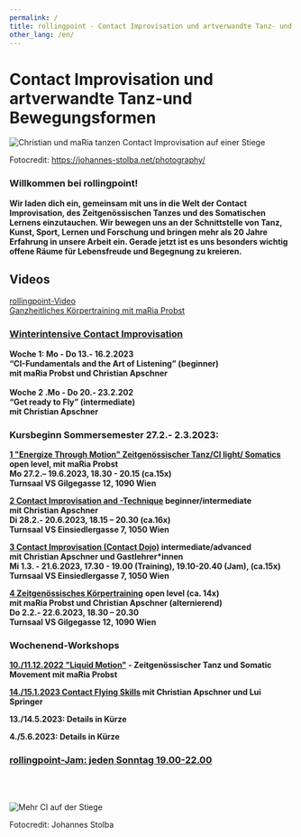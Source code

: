 ```yaml
---
permalink: /
title: rollingpoint - Contact Improvisation und artverwandte Tanz- und Bewegungsformen
other_lang: /en/
---
```

# Contact Improvisation und artverwandte Tanz-und Bewegungsformen

![Christian und maRia tanzen Contact Improvisation auf einer Stiege](/assets/uploads/dsc_1901_klein.jpg "Contact Improvisation")

Fotocredit: https://johannes-stolba.net/photography/

### Willkommen bei rollingpoint!

**Wir laden dich ein, gemeinsam mit uns in die Welt der Contact Improvisation, des Zeitgenössischen Tanzes und des Somatischen Lernens einzutauchen. Wir bewegen uns an der Schnittstelle von Tanz, Kunst, Sport, Lernen und Forschung und bringen mehr als 20 Jahre Erfahrung in unsere Arbeit ein. Gerade jetzt ist es uns besonders wichtig offene Räume für Lebensfreude und Begegnung zu kreieren.**

## Videos

<div class="imglink"><a target="_blank" href="https://www.youtube.com/embed/kp3DqzN1Ldo"><img src="/assets/uploads/video_vorschau_rollingpoint.png" alt="" /><div>rollingpoint-Video</div></a></div>

<div class="imglink"><a target="_blank" href="https://www.youtube.com/embed/6A5otnVZAg4"><img src="/assets/uploads/video_vorschau_maria.png" alt="" /><div>Ganzheitliches Körpertraining mit maRia Probst</div></a></div>

### **[Winterintensive Contact Improvisation](/winterintensive#winterintensive)**

**Woche 1: Mo - Do 13.- 16.2.2023\
“CI-Fundamentals and the Art of Listening” (beginner)**\
**mit maRia Probst und Christian Apschner**\
\
**Woche 2 .Mo - Do 20.- 23.2.202**\
**“Get ready to Fly” (intermediate)**\
**mit Christian Apschner**

### **Kursbeginn Sommersemester 27.2.- 2.3.2023:** 

**[1 "Energize Through Motion" Zeitgenössischer Tanz/CI light/ Somatics](/kurse#mo)**\
**open level, mit maRia Probst**  \
**Mo 27.2.– 19.6.2023, 18.30 - 20.15 (ca.15x)**\
**Turnsaal VS Gilgegasse 12, 1090 Wien**

**[2 Contact Improvisation and -Technique](/kurse#di) beginner/intermediate\
mit Christian Apschner\
Di 28.2.- 20.6.2023, 18.15 – 20.30 (ca.16x)**\
**Turnsaal VS Einsiedlergasse 7, 1050 Wien**

**[3 Contact Improvisation (Contact Dojo)](/kurse#mi) intermediate/advanced**\
**mit Christian Apschner und Gastlehrer*innen**\
**Mi 1.3. - 21.6.2023, 17.30 - 19.00 (Training), 19.10-20.40 (Jam),  (ca.15x)**\
**Turnsaal VS Einsiedlergasse 7, 1050 Wien**

**[4 Zeitgenössisches Körpertraining](/kurse#do)**  **open level (ca. 14x)**\
**mit maRia Probst und Christian Apschner (alternierend)**\
**Do 2.2.- 22.6.2023, 18.30 – 20.30**\
**Turnsaal VS Gilgegasse 12, 1090 Wien**

### Wochenend-Workshops

[](/workshops#bodywork)**[10./11.12.2022 "Liquid Motion"](workshops) - Zeitgenössischer Tanz und Somatic   Movement mit maRia Probst**

**[14./15.1.2023 Contact Flying Skills](/workshops#flying) mit Christian Apschner und Lui Springer**

**13./14.5.2023: Details in Kürze**

**4./5.6.2023: Details in Kürze**

### **[rollingpoint-Jam: jeden Sonntag 19.00-22.00](/jams)**

\
&nbsp;

![Mehr CI auf der Stiege](/assets/uploads/dsc_1941a.jpg "Mehr CI auf der Stiege")

Fotocredit: Johannes Stolba